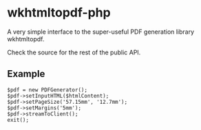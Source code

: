 # wkhtmltopdf-php #
A very simple interface to the super-useful PDF generation library wkhtmltopdf.

Check the source for the rest of the public API.

## Example ##

    $pdf = new PDFGenerator();
    $pdf->setInputHTML($htmlContent);
    $pdf->setPageSize('57.15mm', '12.7mm');
    $pdf->setMargins('5mm');
    $pdf->streamToClient();
    exit();

